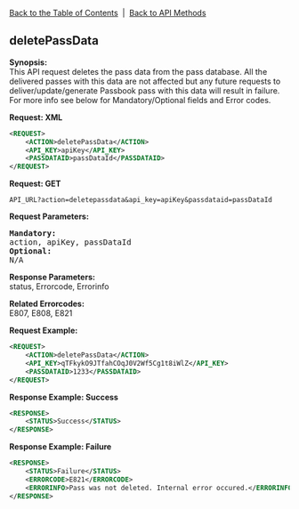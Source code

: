 [Back to the Table of Contents](/1.3/README.md)&nbsp;&nbsp;|&nbsp;&nbsp;[Back to API Methods](API_METHODS.md)
## deletePassData
__Synopsis:__  
This API request deletes the pass data from the pass database. All the delivered passes with this data are not affected but any future requests to deliver/update/generate Passbook pass with this data will result in failure. For more info see below for Mandatory/Optional fields and Error codes.

__Request: XML__
```xml
<REQUEST>
    <ACTION>deletePassData</ACTION>
    <API_KEY>apiKey</API_KEY>
    <PASSDATAID>passDataId</PASSDATAID>
</REQUEST>
```

__Request: GET__

    API_URL?action=deletepassdata&api_key=apiKey&passdataid=passDataId

__Request Parameters:__
<pre>
<strong>Mandatory:</strong>
action, apiKey, passDataId
<strong>Optional:</strong>
N/A
</pre>

__Response Parameters:__  
status, Errorcode, Errorinfo

__Related Errorcodes:__  
E807, E808, E821
    
__Request Example:__
```xml
<REQUEST>
    <ACTION>deletePassData</ACTION>
    <API_KEY>qTFkykO9JTfahCOqJ0V2Wf5Cg1t8iWlZ</API_KEY>
    <PASSDATAID>1233</PASSDATAID>
</REQUEST>
```

__Response Example: Success__
```xml
<RESPONSE>
    <STATUS>Success</STATUS>
</RESPONSE>
```

__Response Example: Failure__
```xml
<RESPONSE>
    <STATUS>Failure</STATUS>
    <ERRORCODE>E821</ERRORCODE>
    <ERRORINFO>Pass was not deleted. Internal error occured.</ERRORINFO>
</RESPONSE>
```

